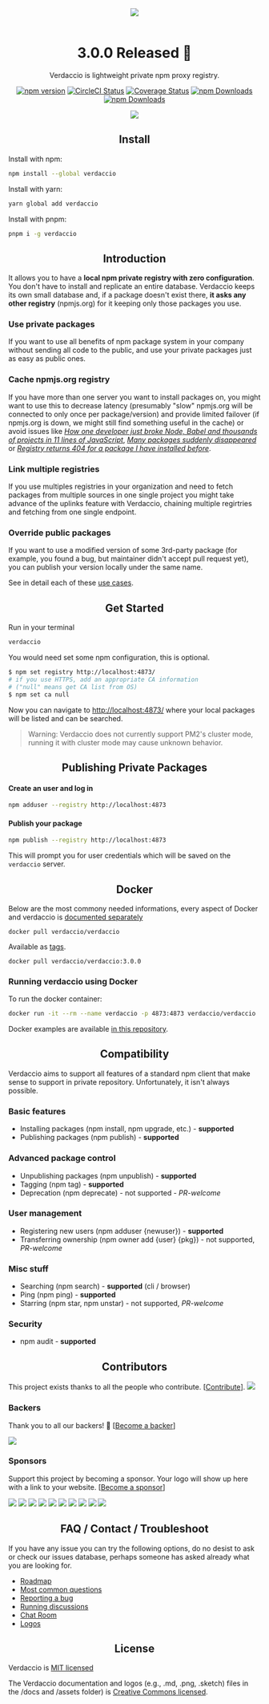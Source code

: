 <div align="center">
    <a href="https://www.verdaccio.org/">
        <img src="https://github.com/verdaccio/verdaccio/raw/master/assets/bitmap/verdaccio%402x.png">
    </a>
<br>
<br>
<h1>3.0.0 Released 🎉</h1>
</div>


<div align="center">
<p>
    Verdaccio is lightweight private npm proxy registry.
  </p>
    <a href="https://www.npmjs.org/package/verdaccio">
    <img alt="npm version" src="https://img.shields.io/npm/v/verdaccio.svg?&maxAge=43200"></a>
  <a href="https://circleci.com/gh/verdaccio/verdaccio"><img alt="CircleCI Status" src="https://img.shields.io/circleci/project/github/verdaccio/verdaccio/master.svg?label=circle&maxAge=43200"></a>
  <a href="https://codecov.io/github/verdaccio/verdaccio"><img alt="Coverage Status" src="https://img.shields.io/codecov/c/github/verdaccio/verdaccio/master.svg?maxAge=43200"></a>
  <a href="https://www.npmjs.org/package/verdaccio"><img alt="npm Downloads" src="http://img.shields.io/npm/dm/verdaccio.svg?maxAge=43200"></a>
  <a href="https://hub.docker.com/r/verdaccio/verdaccio/"><img alt="npm Downloads" src="https://img.shields.io/docker/pulls/verdaccio/verdaccio.svg?maxAge=43200"></a>
</div>
<div align="center">
  <p align="center"><img src="https://github.com/verdaccio/verdaccio/blob/feature-release/assets/gif/verdaccio_big_30.gif?raw=true"></p>

</div>

<h2 align="center">Install</h2>

Install with npm:

```bash
npm install --global verdaccio
```

Install with yarn:

```bash
yarn global add verdaccio
```

Install with pnpm:

```bash
pnpm i -g verdaccio
```


<h2 align="center">Introduction</h2>

It allows you to have a **local npm private registry with zero configuration**. You don't have to install and replicate an entire database. Verdaccio keeps its own small database and, if a package doesn't exist there, **it asks any other registry** (npmjs.org) for it keeping only those packages you use.

### Use private packages

   If you want to use all benefits of npm package system in your company without sending all code to the public, and use your private packages just as easy as public ones.

### Cache npmjs.org registry

   If you have more than one server you want to install packages on, you might want to use this to decrease latency
   (presumably "slow" npmjs.org will be connected to only once per package/version) and provide limited failover (if npmjs.org is down, we might still find something useful in the cache) or avoid issues like *[How one developer just broke Node, Babel and thousands of projects in 11 lines of JavaScript](https://www.theregister.co.uk/2016/03/23/npm_left_pad_chaos/)*, *[Many packages suddenly disappeared](https://github.com/npm/registry/issues/255?source=techstories.org)* or *[Registry returns 404 for a package I have installed before](https://github.com/npm/registry/issues/329)*.
   
### Link multiple registries

If you use multiples registries in your organization and need to fetch packages from multiple sources in one single project you might take advance of the uplinks feature with Verdaccio, chaining multiple regirtries and fetching from one single endpoint.


### Override public packages

   If you want to use a modified version of some 3rd-party package (for example, you found a bug, but maintainer didn't accept pull request yet), you can publish your version locally under the same name.

See in detail each of these [use cases](https://github.com/verdaccio/verdaccio/tree/master/docs/use-cases.md).

<h2 align="center">Get Started</h2>

Run in your terminal

```bash
verdaccio
```

You would need set some npm configuration, this is optional.

```bash
$ npm set registry http://localhost:4873/
# if you use HTTPS, add an appropriate CA information
# ("null" means get CA list from OS)
$ npm set ca null
```

Now you can navigate to [http://localhost:4873/](http://localhost:4873/) where your local packages will be listed and can be searched.

> Warning: Verdaccio does not currently support PM2's cluster mode, running it with cluster mode may cause unknown behavior.

<h2 align="center">Publishing Private Packages</h2>

#### Create an user and log in

```bash
npm adduser --registry http://localhost:4873
```

#### Publish your package

```bash
npm publish --registry http://localhost:4873
```

This will prompt you for user credentials which will be saved on the `verdaccio` server.

<h2 align="center"> Docker</h2>

Below are the most commony needed informations,
every aspect of Docker and verdaccio is [documented separately](https://www.verdaccio.org/docs/en/docker.html)


```
docker pull verdaccio/verdaccio
```

Available as [tags](https://hub.docker.com/r/verdaccio/verdaccio/tags/).

```
docker pull verdaccio/verdaccio:3.0.0
```

### Running verdaccio using Docker

To run the docker container:

```bash
docker run -it --rm --name verdaccio -p 4873:4873 verdaccio/verdaccio
```

Docker examples are available [in this repository](https://github.com/verdaccio/docker-examples).

<h2 align="center">Compatibility</h2>

Verdaccio aims to support all features of a standard npm client that make sense to support in private repository. Unfortunately, it isn't always possible.

### Basic features

- Installing packages (npm install, npm upgrade, etc.) - **supported**
- Publishing packages (npm publish) - **supported**

### Advanced package control

- Unpublishing packages (npm unpublish) - **supported**
- Tagging (npm tag) - **supported**
- Deprecation (npm deprecate) - not supported - *PR-welcome*

### User management

- Registering new users (npm adduser {newuser}) - **supported**
- Transferring ownership (npm owner add {user} {pkg}) - not supported, *PR-welcome*
### Misc stuff

- Searching (npm search) - **supported** (cli / browser)
- Ping (npm ping) - **supported**
- Starring (npm star, npm unstar) - not supported, *PR-welcome*

### Security

- npm audit - **supported**

<h2 align="center">Contributors</h2>

This project exists thanks to all the people who contribute. [[Contribute](CONTRIBUTING.md)].
<a href="../../graphs/contributors"><img src="https://opencollective.com/verdaccio/contributors.svg?width=890&button=false" /></a>


### Backers

Thank you to all our backers! 🙏 [[Become a backer](https://opencollective.com/verdaccio#backer)]

<a href="https://opencollective.com/verdaccio#backers" target="_blank"><img src="https://opencollective.com/verdaccio/backers.svg?width=890"></a>


### Sponsors

Support this project by becoming a sponsor. Your logo will show up here with a link to your website. [[Become a sponsor](https://opencollective.com/verdaccio#sponsor)]

<a href="https://opencollective.com/verdaccio/sponsor/0/website" target="_blank"><img src="https://opencollective.com/verdaccio/sponsor/0/avatar.svg"></a>
<a href="https://opencollective.com/verdaccio/sponsor/1/website" target="_blank"><img src="https://opencollective.com/verdaccio/sponsor/1/avatar.svg"></a>
<a href="https://opencollective.com/verdaccio/sponsor/2/website" target="_blank"><img src="https://opencollective.com/verdaccio/sponsor/2/avatar.svg"></a>
<a href="https://opencollective.com/verdaccio/sponsor/3/website" target="_blank"><img src="https://opencollective.com/verdaccio/sponsor/3/avatar.svg"></a>
<a href="https://opencollective.com/verdaccio/sponsor/4/website" target="_blank"><img src="https://opencollective.com/verdaccio/sponsor/4/avatar.svg"></a>
<a href="https://opencollective.com/verdaccio/sponsor/5/website" target="_blank"><img src="https://opencollective.com/verdaccio/sponsor/5/avatar.svg"></a>
<a href="https://opencollective.com/verdaccio/sponsor/6/website" target="_blank"><img src="https://opencollective.com/verdaccio/sponsor/6/avatar.svg"></a>
<a href="https://opencollective.com/verdaccio/sponsor/7/website" target="_blank"><img src="https://opencollective.com/verdaccio/sponsor/7/avatar.svg"></a>
<a href="https://opencollective.com/verdaccio/sponsor/8/website" target="_blank"><img src="https://opencollective.com/verdaccio/sponsor/8/avatar.svg"></a>
<a href="https://opencollective.com/verdaccio/sponsor/9/website" target="_blank"><img src="https://opencollective.com/verdaccio/sponsor/9/avatar.svg"></a>

<h2 align="center"> FAQ / Contact / Troubleshoot</h2>

If you have any issue you can try the following options, do no desist to ask or check our issues database, perhaps someone has asked already what you are looking for.

* [Roadmap](https://github.com/verdaccio/verdaccio/wiki)
* [Most common questions](https://github.com/verdaccio/verdaccio/issues?utf8=%E2%9C%93&q=is%3Aissue%20label%3Aquestion%20)
* [Reporting a bug](https://github.com/verdaccio/verdaccio/blob/master/CONTRIBUTING.md#reporting-a-bug)
* [Running discussions](https://github.com/verdaccio/verdaccio/issues?q=is%3Aissue+is%3Aopen+label%3Adiscuss)
* [Chat Room](https://gitter.im/verdaccio/)
* [Logos](https://github.com/verdaccio/verdaccio/tree/master/assets)


<h2 align="center">License</h2>

Verdaccio is [MIT licensed](https://github.com/verdaccio/verdaccio/blob/master/LICENSE)

The Verdaccio documentation and logos (e.g., .md, .png, .sketch)  files in the /docs and /assets folder) is [Creative Commons licensed](https://github.com/verdaccio/verdaccio/blob/master/LICENSE-docs).
